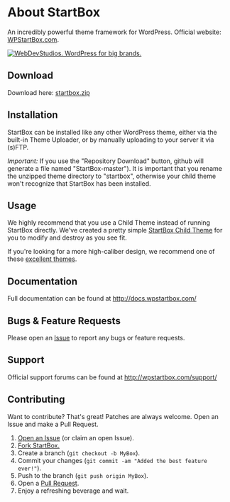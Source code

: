 About StartBox
============
An incredibly powerful theme framework for WordPress. Official website: [WPStartBox.com](http://wpstartbox.com).

<a href="https://webdevstudios.com/contact/"><img src="https://webdevstudios.com/wp-content/uploads/2018/04/wds-github-banner.png" alt="WebDevStudios. WordPress for big brands."></a>

Download
------------
Download here: [startbox.zip](http://wpstartbox.com/startbox.zip)

Installation
------------
StartBox can be installed like any other WordPress theme, either via the built-in Theme Uploader, or by manually uploading to your server it via (s)FTP.

*Important:* If you use the "Repository Download" button, github will generate a file named "StartBox-master"). It is important that you rename the unzipped theme directory to "startbox", otherwise your child theme won't recognize that StartBox has been installed.

Usage
------------
We highly recommend that you use a Child Theme instead of running StartBox directly. We've created a pretty simple [StartBox Child Theme](https://github.com/WebDevStudios/StartBox-Child) for you to modify and destroy as you see fit.

If you're looking for a more high-caliber design, we recommend one of these [excellent themes](http://wpstartbox.com/themes/).

Documentation
------------
Full documentation can be found at http://docs.wpstartbox.com/

Bugs & Feature Requests
------------
Please open an [Issue](https://github.com/WebDevStudios/StartBox/issues) to report any bugs or feature requests.

Support
------------
Official support forums can be found at http://wpstartbox.com/support/

Contributing
------------
Want to contribute? That's great! Patches are always welcome. Open an Issue and make a Pull Request.

1. [Open an Issue](https://github.com/WebDevStudios/StartBox/issues) (or claim an open Issue).
2. [Fork StartBox.](https://github.com/WebDevStudios/StartBox/fork_select)
3. Create a branch (`git checkout -b MyBox`).
4. Commit your changes (`git commit -am "Added the best feature ever!"`).
5. Push to the branch (`git push origin MyBox`).
6. Open a [Pull Request](https://github.com/WebDevStudios/StartBox/pulls).
7. Enjoy a refreshing beverage and wait.
